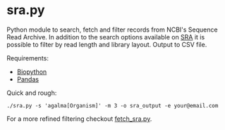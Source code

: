 sra.py
======

Python module to search, fetch and filter records from NCBI's Sequence Read
Archive. In addition to the search options available on
[SRA](http://www.ncbi.nlm.nih.gov/sra/advanced) it is possible to filter by
read length and library layout. Output to CSV file.

Requirements:

* [Biopython](http://biopython.org/wiki/Main_Page)
* [Pandas](http://pandas.pydata.org/)

Quick and rough:

    ./sra.py -s 'agalma[Organism]' -m 3 -o sra_output -e your@email.com

For a more refined filtering checkout [fetch_sra.py](fetch_sra.py).
